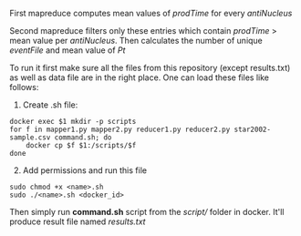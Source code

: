 First mapreduce computes mean values of *prodTime* for every *antiNucleus* 

Second mapreduce filters only these entries which contain *prodTime* > mean value per *antiNucleus*. Then calculates the number of unique *eventFile* and mean value of *Pt*

To run it first make sure all the files from this repository (except results.txt) as well as data file are in the right place. One can load these files like follows:

  1. Create <name>.sh file:

    docker exec $1 mkdir -p scripts
    for f in mapper1.py mapper2.py reducer1.py reducer2.py star2002-sample.csv command.sh; do
        docker cp $f $1:/scripts/$f
    done
    
  2. Add permissions and run this file
  
    sudo chmod +x <name>.sh
    sudo ./<name>.sh <docker_id>

Then simply run **command.sh** script from the *script/*  folder in docker. It'll produce result file named *results.txt*
